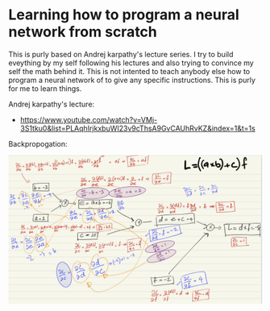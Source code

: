 # Learning how to program a neural network from scratch

This is purly based on Andrej karpathy's lecture series. I try to build eveything by my self following his lectures and also trying to convince my self the math behind it. This is not intented to teach anybody else how to program a neural network of to give any specific instructions. This is purly for me to learn things. 



Andrej karpathy's lecture:

 - https://www.youtube.com/watch?v=VMj-3S1tku0&list=PLAqhIrjkxbuWI23v9cThsA9GvCAUhRvKZ&index=1&t=1s


Backpropogation:

![Backprop](nn1.jpg)
